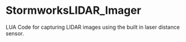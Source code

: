# StormworksLIDAR_Imager
LUA Code for capturing LIDAR images using the built in laser distance sensor.

